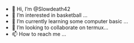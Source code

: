- 👋 Hi, I’m @Slowdeath42
- 👀 I’m interested in basketball ...
- 🌱 I’m currently learning some computer basic ...
- 💞️ I’m looking to collaborate on termux...
- 📫 How to reach me ...

<!---
Slowdeath42/Slowdeath42 is a ✨ special ✨ repository because its `README.md` (this file) appears on your GitHub profile.
You can click the Preview link to take a look at your changes.
--->
